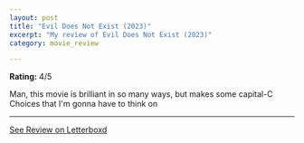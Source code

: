 ```yaml
---
layout: post
title: "Evil Does Not Exist (2023)"
excerpt: "My review of Evil Does Not Exist (2023)"
category: movie_review

---
```


**Rating:** 4/5

Man, this movie is brilliant in so many ways, but makes some capital-C Choices that I'm gonna have to think on

<hr>

[See Review on Letterboxd](https://boxd.it/6ujlER)
